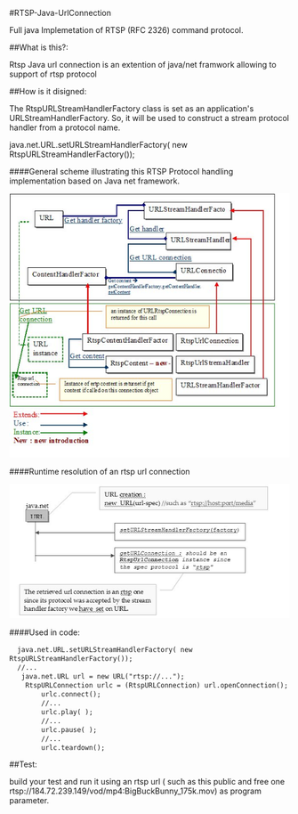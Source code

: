 #RTSP-Java-UrlConnection

Full java Implemetation of RTSP (RFC 2326) command protocol.

##What is this?:

Rtsp Java url connection is an extention of java/net framwork allowing to support of rtsp protocol

##How is it disigned:

The RtspURLStreamHandlerFactory class is set as an application's URLStreamHandlerFactory. So, it will be used to construct a stream protocol handler from a protocol name.

java.net.URL.setURLStreamHandlerFactory( new RtspURLStreamHandlerFactory());

####General scheme illustrating this RTSP Protocol handling implementation based on Java net framework.

![ScreenShot](/project/src/com/net/rtsp/rtsp.jpg)

####Runtime resolution of an rtsp url connection

![ScreenShot](/project/src/com/net/rtsp/rtsp2.jpg)

####Used in code:
```
  java.net.URL.setURLStreamHandlerFactory( new RtspURLStreamHandlerFactory());
  //...
   java.net.URL url = new URL("rtsp://...");
    RtspURLConnection urlc = (RtspURLConnection) url.openConnection();
		urlc.connect();
		//...
		urlc.play( );
		//...
		urlc.pause( );
		//...
		urlc.teardown();
```  

##Test:

build your test and run it using an rtsp url ( such as this public and free one rtsp://184.72.239.149/vod/mp4:BigBuckBunny_175k.mov) as program parameter.
